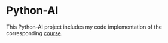 # Python-AI
  This Python-AI project includes my code implementation of the corresponding [course](https://cs50.harvard.edu/ai/2020/).

